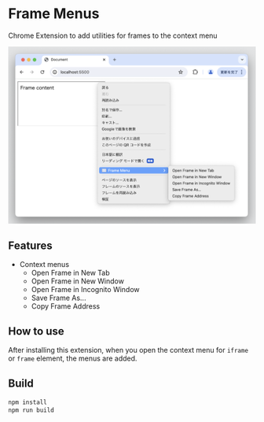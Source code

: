 # Frame Menus

Chrome Extension to add utilities for frames to the context menu

![Context menus](./screenshots/context-menus.png)

## Features

- Context menus
  - Open Frame in New Tab
  - Open Frame in New Window
  - Open Frame in Incognito Window
  - Save Frame As...
  - Copy Frame Address

## How to use

After installing this extension, when you open the context menu for `iframe` or `frame` element, the menus are added.

## Build

```shell
npm install
npm run build
```
